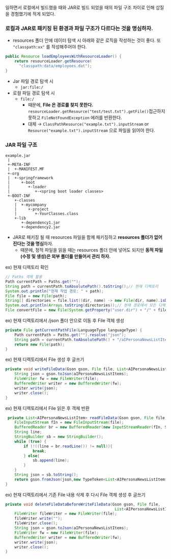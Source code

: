 일하면서 로컬에서 빌드했을 때와 JAR로 빌드 되었을 때의 파일 구조 차이로 인해 삽질을 경험했기에 적게 되었다.

### 로컬과 JAR로 패키징 된 환경과 파일 구조가 다르다는 것을 명심하자.

- resources 폴더 안에 데이터 탐색 시 아래와 같은 로직을 작성하는 것이 좋다. 또 `"classpath:xx"` 를 작성해주어야 한다.

```java
public Resource loadEmployeesWithResourceLoader() {
    return resourceLoader.getResource(
      "classpath:data/employees.dat");
}
```

- Jar 파일 경로 탐색 시
    - `jar:file:/`
- 로컬 파일 경로 탐색 시
    - `file:/`
        - 때문에, **File 은 경로를 찾지 못한다.** `resourceLoader.getResource("test/test.txt").getFile()`접근하지 못하고 `FileNotFoundException` 에러를 반환한다.
        - 대체 → `ClassPathResource("example.txt").inputStream` or `Resource("example.txt").inputStream` 으로 파일을 읽어야 한다.

### JAR 파일 구조

```
example.jar
 |
 +-META-INF
 |  +-MANIFEST.MF
 +-org
 |  +-springframework
 |     +-boot
 |        +-loader
 |           +-<spring boot loader classes>
 +-BOOT-INF
    +-classes
    |  +-mycompany
    |     +-project
    |        +-YourClasses.class
    +-lib
       +-dependency1.jar
       +-dependency2.jar
```

- JAR로 패키징 될 때 resources 파일을 함께 패키징하고 **resources 폴더가 없어진다는 것을 명심**하자.
    - 때문에, 정적 파일을 읽을 때는 resources 폴더 안에 넣어도 되지만 **동적 파일(수정 및 생성)은 외부 폴더를 만들어서 관리 하자.**

ex) 현재 디렉토리 확인

```java
// Paths 객체 활용
Path currentPath = Paths.get("");
String path = currentPath.toAbsolutePath().toString();// 현재 디렉토리
System.out.println("현재 작업 경로: " + path);
File file = new File(path);
String[] directories = file.list((dir, name) -> new File(dir, name).isDirectory());
System.out.println(Arrays.toString(directories));// 현재 경로에서 모든 디렉토리 확인// System 객체활용// 현재 디렉토리의 파일 객체 생성
File convertFile = new File(System.getProperty("user.dir") + "/" + file.getOriginalFilename());
```

ex) 현재 디렉토리에서 /json 폴더 안으로 이동 후 File 객체 생성

```java
private File getCurrentPathFile(LanguageType languageType) {
    Path currentPath = Paths.get("").resolve("json");
    String path = currentPath.toAbsolutePath() + "/aIPersonaNewsListItem-" + languageType + ".json";
    return new File(path);
}
```

ex) 현재 디렉토리에서 File 생성 후 글쓰기

```java
private void writeFileData(Gson gson, File file, List<AIPersonaNewsListItem> aIPersonaNewsListItems) throws IOException {
    String json = gson.toJson(aIPersonaNewsListItems);
    FileWriter fw = new FileWriter(file);
    BufferedWriter writer = new BufferedWriter(fw);
    writer.write(json);
    writer.close();
}
```

ex) 현재 디렉토리에서 File 읽은 후 객체 반환

```java
 private List<AIPersonaNewsListItem> readFileData(Gson gson, File file) throws IOException {
    FileInputStream fIn = new FileInputStream(file);
    BufferedReader br = new BufferedReader(new InputStreamReader(fIn, StandardCharsets.UTF_8));
    String line;
    StringBuilder sb = new StringBuilder();
    while (true) {
        if (!((line = br.readLine()) != null)){
            break;
        } else{
            sb.append(line);
        }
    }
    String json = sb.toString();
    return gson.fromJson(json,new TypeToken<List<AIPersonaNewsListItem>>() {}.getType());
}
```

ex) 현재 디렉토리에서 기존 File 내용 삭제 후 다시 File 객체 생성 후 글쓰기

```java
private void deleteFileDataBeforeWriteFileData(Gson gson, File file,
                                                List<AIPersonaNewsListItem> aIPersonaNewsListItems) throws IOException {
    FileWriter fileWriter = new FileWriter(file);
    fileWriter.write("");
    fileWriter.close();
    String json = gson.toJson(aIPersonaNewsListItems);
    FileWriter fw = new FileWriter(file);
    BufferedWriter writer = new BufferedWriter(fw);
    writer.write(json);
    writer.close();
}
```
